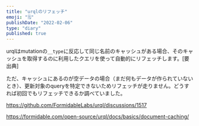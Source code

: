 ```yaml
---
title: "urqlのリフェッチ"
emoji: "🗒"
publishDate: "2022-02-06"
type: "diary"
published: true
---
```


urqlはmutationの`__type`に反応して同じ名前のキャッシュがある場合、そのキャッシュを取得するのに利用したクエリを使って自動的にリフェッチします。[要出典]

ただ、キャッシュにあるのが空データの場合（まだ何もデータが作られていないとき）、更新対象のqueryを特定できないためリフェッチが走りません。どうすれば初回でもリフェッチできるか調べていました。

https://github.com/FormidableLabs/urql/discussions/1517

https://formidable.com/open-source/urql/docs/basics/document-caching/

